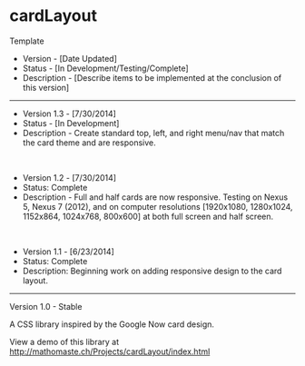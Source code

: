 cardLayout
==========

Template

* Version - [Date Updated]
* Status - [In Development/Testing/Complete]
* Description - [Describe items to be implemented at the conclusion of this version]

-----

* Version 1.3 - [7/30/2014]
* Status - [In Development]
* Description - Create standard top, left, and right menu/nav that match the card theme and are responsive.

</br>

* Version 1.2 - [7/30/2014]
* Status: Complete
* Description - Full and half cards are now responsive. Testing on Nexus 5, Nexus 7 (2012), and on computer resolutions [1920x1080, 1280x1024, 1152x864, 1024x768, 800x600] at both full screen and half screen.

</br>

* Version 1.1 - [6/23/2014]
* Status: Complete
* Description: Beginning work on adding responsive design to the card layout.


-----
Version 1.0 - Stable

A CSS library inspired by the Google Now card design.

View a demo of this library at http://mathomaste.ch/Projects/cardLayout/index.html
